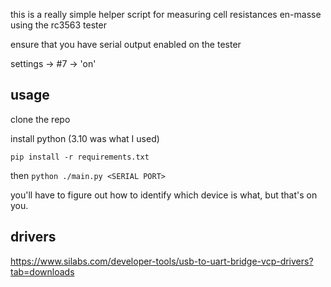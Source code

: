 this is a really simple helper script for measuring cell resistances en-masse using the rc3563 tester

ensure that you have serial output enabled on the tester

settings -> #7 -> 'on'


## usage
clone the repo

install python (3.10 was what I used)

`pip install -r requirements.txt`

then
`python ./main.py <SERIAL PORT>`

you'll have to figure out how to identify which device is what, but that's on you.

## drivers

https://www.silabs.com/developer-tools/usb-to-uart-bridge-vcp-drivers?tab=downloads